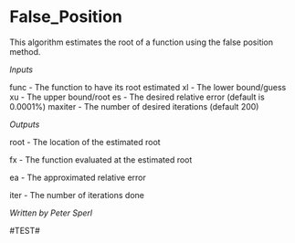 # False_Position

This algorithm estimates the root of a function using the false position method.

*Inputs*

func - The function to have its root estimated
xl - The lower bound/guess
xu - The upper bound/root
es - The desired relative error (default is 0.0001%)
maxiter - The number of desired iterations (default 200)

*Outputs*

root - The location of the estimated root

fx - The function evaluated at the estimated root

ea - The approximated relative error

iter - The number of iterations done


*Written by Peter Sperl*

#TEST#
